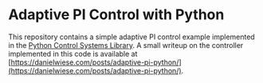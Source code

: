 # Adaptive PI Control with Python

This repository contains a simple adaptive PI control example implemented in the [Python Control Systems Library](https://python-control.org/).
A small writeup on the controller implemented in this code is available at [https://danielwiese.com/posts/adaptive-pi-python/](https://danielwiese.com/posts/adaptive-pi-python/).
